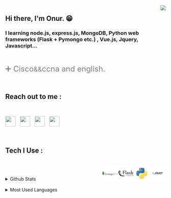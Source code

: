 <img src="https://i.giphy.com/VdVwQxkrlOaKXswqw8.gif" align="right">

## Hi there, I'm Onur. :grin:
### I learning node.js, express.js, MongoDB, Python web frameworks (Flask + Pymongo etc.) , Vue.js, Jquery, Javascript...

<br>

<font size="5" color="gray">:heavy_plus_sign: Cisco<span style="font-size:20px;">&&</span>ccna and english.
</font>

<br>

## Reach out to me :

<br>

<a href="#"><img height="32" style="margin-right:10px;" width="32" src="https://unpkg.com/simple-icons@v4/icons/telegram.svg" /></a>
<a href="#"><img height="32" width="32" style="margin-right:10px;" src="https://unpkg.com/simple-icons@v4/icons/pinterest.svg" /></a>
<a href="#"><img height="32" width="32" style="margin-right:10px;" src="https://unpkg.com/simple-icons@v4/icons/medium.svg" /></a>
<a href="#"><img height="32" width="32" style="margin-right:10px;" src="https://unpkg.com/simple-icons@v4/icons/skypeforbusiness.svg" /></a>


<br>

## Tech I Use : 

<br>

<img style="float:right;" src="https://raw.githubusercontent.com/github/explore/80688e429a7d4ef2fca1e82350fe8e3517d3494d/topics/jquery/jquery.png" width="50" height="50">
<img style="float:right;" src="https://raw.githubusercontent.com/github/explore/80688e429a7d4ef2fca1e82350fe8e3517d3494d/topics/python/python.png" width="50" height="50">
<img style="float:right;" src="https://raw.githubusercontent.com/github/explore/80688e429a7d4ef2fca1e82350fe8e3517d3494d/topics/flask/flask.png" width="50" height="50">
<img style="float:right;" src="https://raw.githubusercontent.com/github/explore/80688e429a7d4ef2fca1e82350fe8e3517d3494d/topics/mongodb/mongodb.png" width="50" height="50">
<br>
<br>
<details>
<summary>Github Stats</summary>
<br>
<img src="https://github-readme-stats.vercel.app/api?username=Owl-planet&theme=radical">

</details>
<br>
<details>
<summary>Most Used Languages</summary>
<br>
<img src="https://github-readme-stats.vercel.app/api/top-langs/?username=Owl-planet&layout=compact">

</details>
